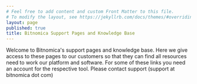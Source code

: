 ```yaml
---
# Feel free to add content and custom Front Matter to this file.
# To modify the layout, see https://jekyllrb.com/docs/themes/#overriding-theme-defaults
layout: page
published: true
title: Bitnomica Support Pages and Knowledge Base
---
```


Welcome to Bitnomica's support pages and knowledge base. Here we give access to these pages to our customers so that they can find all resources need to work our platform and software. For some of these links you need an account for the respective tool. Please contact support (support at bitnomica dot com)

